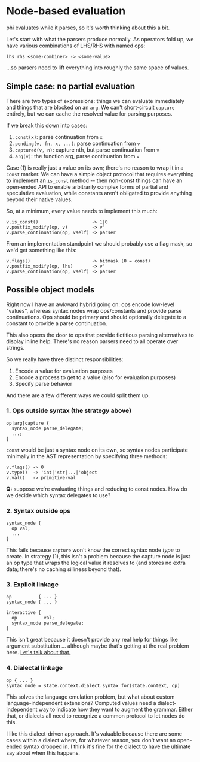 # Node-based evaluation
phi evaluates while it parses, so it's worth thinking about this a bit.

Let's start with what the parsers produce normally. As operators fold up, we
have various combinations of LHS/RHS with named ops:

```
lhs rhs <some-combiner> -> <some-value>
```

...so parsers need to lift everything into roughly the same space of values.

## Simple case: no partial evaluation
There are two types of expressions: things we can evaluate immediately and
things that are blocked on an `arg`. We can't short-circuit `capture` entirely,
but we can cache the resolved value for parsing purposes.

If we break this down into cases:

1. `const(x)`: parse continuation from `x`
2. `pending(v, fn, x, ...)`: parse continuation from `v`
3. `captured(v, n)`: capture nth, but parse continuation from `v`
4. `arg(v)`: the function arg, parse continuation from `v`

Case (1) is really just a value on its own; there's no reason to wrap it in a
`const` marker. We can have a simple object protocol that requires everything to
implement an `is_const` method -- then non-const things can have an open-ended
API to enable arbitrarily complex forms of partial and speculative evaluation,
while constants aren't obligated to provide anything beyond their native values.

So, at a minimum, every value needs to implement this much:

```
v.is_const()                    -> 1|0
v.postfix_modify(op, v)         -> v'
v.parse_continuation(op, vself) -> parser
```

From an implementation standpoint we should probably use a flag mask, so we'd
get something like this:

```
v.flags()                       -> bitmask (0 = const)
v.postfix_modify(op, lhs)       -> v'
v.parse_continuation(op, vself) -> parser
```

## Possible object models
Right now I have an awkward hybrid going on: ops encode low-level "values",
whereas syntax nodes wrap ops/constants and provide parse continuations. Ops
should be primary and should optionally delegate to a constant to provide a
parse continuation.

This also opens the door to ops that provide fictitious parsing alternatives to
display inline help. There's no reason parsers need to all operate over strings.

So we really have three distinct responsibilities:

1. Encode a value for evaluation purposes
2. Encode a process to get to a value (also for evaluation purposes)
3. Specify parse behavior

And there are a few different ways we could split them up.

### 1. Ops outside syntax (the strategy above)
```
op|arg|capture {
  syntax_node parse_delegate;
  ...;
}
```

`const` would be just a syntax node on its own, so syntax nodes participate
minimally in the AST representation by specifying three methods:

```
v.flags() -> 0
v.type()  -> 'int|'str|...|'object
v.val()   -> primitive-val
```

**Q:** suppose we're evaluating things and reducing to const nodes. How do we
decide which syntax delegates to use?

### 2. Syntax outside ops
```
syntax_node {
  op val;
  ...
}
```

This fails because `capture` won't know the correct syntax node _type_ to
create. In strategy (1), this isn't a problem because the capture node is just
an op type that wraps the logical value it resolves to (and stores no extra
data; there's no caching silliness beyond that).

### 3. Explicit linkage
```
op          { ... }
syntax_node { ... }

interactive {
  op          val;
  syntax_node parse_delegate;
}
```

This isn't great because it doesn't provide any real help for things like
argument substitution ... although maybe that's getting at the real problem
here. [Let's talk about that.](dialects.md)

### 4. Dialectal linkage
```
op { ... }
syntax_node = state.context.dialect.syntax_for(state.context, op)
```

This solves the language emulation problem, but what about custom
language-independent extensions? Computed values need a dialect-independent way
to indicate how they want to augment the grammar. Either that, or dialects all
need to recognize a common protocol to let nodes do this.

I like this dialect-driven approach. It's valuable because there are some cases
within a dialect where, for whatever reason, you don't want an open-ended syntax
dropped in. I think it's fine for the dialect to have the ultimate say about
when this happens.
